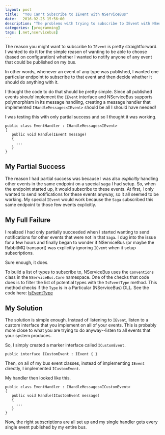 ```yaml
---
layout: post
title:  "You Can't Subscribe to IEvent with NServiceBus"
date:   2016-02-25 15:56:00
description: "The problems with trying to subscribe to IEvent with NServiceBus"
categories: [programming]
tags: [.net,nservicebus]
---
```


The reason you might want to subscribe to `IEvent` is pretty straightforward. I
wanted to do it for the simple reason of wanting to be able to choose (based
on configuration) whether I wanted to notify anyone of any event that
could be published on my bus.

In other words, whenever an event of any type was published, I wanted one particular
endpoint to subscribe to that event and then decide whether it should do
anything with it.

I thought the code to do that should be pretty simple.  Since all published
events *should* implement the `IEvent` interface and NServiceBus supports
polymorphism in its message handling, creating a message handler that
implemented `IHandleMessages<IEvent>` should be all I should have needed!

I was testing this with only partial success and so I thought it was working.

```
public class EventHandler : IHandleMessages<IEvent>
{
   public void Handle(IEvent message)
   {
     ...
   }
}
```

## My Partial Success
The reason I had partial success was because I was also *explicitly* handling
other events in the same endpoint on a special saga I had setup.  So, when
the endpoint started up, it would subscribe to these events.  At first, I only
wanted to send notifications for these events anyway, so it all seemed to be
working.  My special `IEvent` would work because the `Saga` subscribed this same
endpoint to those few events explicitly.

## My Full Failure
I realized I had only partially succeeded when I started wanting to send notifications
for other events that were not in that `Saga`.  I dug into the issue for a few
hours and finally began to wonder if NServiceBus (or maybe the RabbitMQ transport)
was explicitly ignoring `IEvent` when it setup subscriptions.

Sure enough, it does.

To build a list of types to subscribe to, NServiceBus uses the `Conventions`
class in the `NServiceBus.Core` namespace.  One of the checks that code does
is to filter the list of potential types with the `IsEventType` method.  This
method checks if the `Type` is in a Particular (NServiceBus) DLL.  See the
code here: [IsEventType](https://github.com/Particular/NServiceBus/blob/e4bc405509e3b9c3fc91e21a56333bb40ac54a60/src/NServiceBus.Core/Conventions.cs#L154)

## My Solution
The solution is simple enough.  Instead of listening to `IEvent`, listen
to a custom interface that you implement on all of your events.  This is probably
more close to what you are trying to do anyway--listen to all events that your
system produces.

So, I simply created a marker interface called `ICustomEvent`.

```
public interface ICustomEvent : IEvent { }
```

Then, on all of my bus event classes, instead of implementing `IEvent` directly,
I implemented `ICustomEvent`.

My handler then looked like this.

```
public class EventHandler : IHandleMessages<ICustomEvent>
{
   public void Handle(ICustomEvent message)
   {
     ...
   }
}
```

Now, the right subscriptions are all set up and my single handler gets
every single event published by my entire bus.
